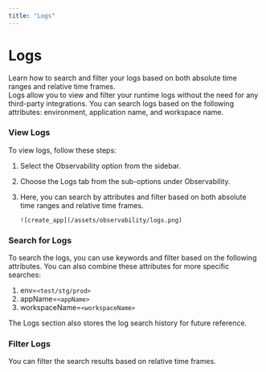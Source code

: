 ```yaml
--- 
title: "Logs"
---
```


# Logs 

<span className="mediumFont">
Learn how to search and filter your logs based on both absolute time ranges and relative time frames.
</span>
<div className="mediumMarginTop">
Logs allow you to view and filter your runtime logs without the need for any third-party integrations. You can search logs based on the following attributes: environment, application name, and workspace name.
</div>

### View Logs 

<!-- <span className="smallFont"> -->
To view logs, follow these steps:

1. Select the Observability option from the sidebar.
2. Choose the Logs tab from the sub-options under Observability.
3. Here, you can search by attributes and filter based on both absolute time ranges and relative time frames.

       ![create_app](/assets/observability/logs.png)

<!-- </span> -->


### Search for Logs 
<!-- <span className="smallFont"> -->
To search the logs, you can use keywords and filter based on the following attributes. You can also combine these attributes for more specific searches:

1. env=`<test/stg/prod>`
2. appName=`<appName>`
3. workspaceName=`<workspaceName>`

The Logs section also stores the log search history for future reference.
<!-- </span> -->

### Filter Logs 
You can filter the search results based on relative time frames.

